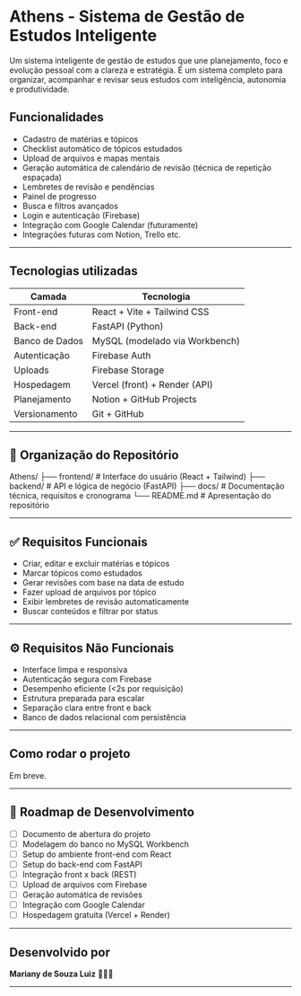 # Athens - Sistema de Gestão de Estudos Inteligente
Um sistema inteligente de gestão de estudos que une planejamento, foco e evolução pessoal com a clareza e estratégia.
É um sistema completo para organizar, acompanhar e revisar seus estudos com inteligência, autonomia e produtividade.

##  Funcionalidades

- Cadastro de matérias e tópicos
- Checklist automático de tópicos estudados
- Upload de arquivos e mapas mentais
- Geração automática de calendário de revisão (técnica de repetição espaçada)
- Lembretes de revisão e pendências
- Painel de progresso
- Busca e filtros avançados
- Login e autenticação (Firebase)
- Integração com Google Calendar (futuramente)
- Integrações futuras com Notion, Trello etc.

---

##  Tecnologias utilizadas

| Camada         | Tecnologia                       |
|----------------|----------------------------------|
| Front-end      | React + Vite + Tailwind CSS      |
| Back-end       | FastAPI (Python)                 |
| Banco de Dados | MySQL (modelado via Workbench)   |
| Autenticação   | Firebase Auth                    |
| Uploads        | Firebase Storage                 |
| Hospedagem     | Vercel (front) + Render (API)    |
| Planejamento   | Notion + GitHub Projects         |
| Versionamento  | Git + GitHub                     |

---

## 📁 Organização do Repositório
Athens/
├── frontend/   # Interface do usuário (React + Tailwind)
├── backend/    # API e lógica de negócio (FastAPI)
├── docs/       # Documentação técnica, requisitos e cronograma
└── README.md   # Apresentação do repositório


---

## ✅ Requisitos Funcionais

- Criar, editar e excluir matérias e tópicos
- Marcar tópicos como estudados
- Gerar revisões com base na data de estudo
- Fazer upload de arquivos por tópico
- Exibir lembretes de revisão automaticamente
- Buscar conteúdos e filtrar por status

---

## ⚙️ Requisitos Não Funcionais

- Interface limpa e responsiva
- Autenticação segura com Firebase
- Desempenho eficiente (<2s por requisição)
- Estrutura preparada para escalar
- Separação clara entre front e back
- Banco de dados relacional com persistência

---

##  Como rodar o projeto

Em breve.

---

## 🧠 Roadmap de Desenvolvimento

- [ ] Documento de abertura do projeto
- [ ] Modelagem do banco no MySQL Workbench
- [ ] Setup do ambiente front-end com React
- [ ] Setup do back-end com FastAPI
- [ ] Integração front x back (REST)
- [ ] Upload de arquivos com Firebase
- [ ] Geração automática de revisões
- [ ] Integração com Google Calendar
- [ ] Hospedagem gratuita (Vercel + Render)

---

## Desenvolvido por

**Mariany de Souza Luiz** 👩‍💻✨

---

